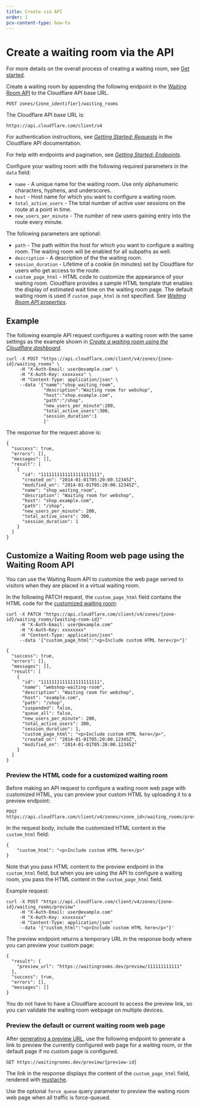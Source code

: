 ```yaml
---
title: Create via API
order: 1
pcx-content-type: how-to
---
```


# Create a waiting room via the API

<Aside>For more details on the overall process of creating a waiting room, see <a href="/get-started">Get started</a>.</Aside>

Create a waiting room by appending the following endpoint in the [Waiting Room API](https://api.cloudflare.com/#waiting-room-create-waiting-room) to the Cloudflare API base URL.

```shell
POST zones/{zone_identifier}/waiting_rooms
```

The Cloudflare API base URL is:

```shell
https://api.cloudflare.com/client/v4
```

For authentication instructions, see [_Getting Started: Requests_](https://api.cloudflare.com/#getting-started-requests) in the Cloudflare API documentation.

For help with endpoints and pagination, see [_Getting Started: Endpoints_](https://api.cloudflare.com/#getting-started-endpoints).

Configure your waiting room with the following required parameters in the `data` field:

* `name` - A unique name for the waiting room. Use only alphanumeric characters, hyphens, and underscores.
* `host` - Host name for which you want to configure a waiting room.
* `total_active_users` - The total number of active user sessions on the route at a point in time.
* `new_users_per_minute` - The number of new users gaining entry into the route every minute.

The following parameters are optional:

* `path` - The path within the host for which you want to configure a waiting room. The waiting room will be enabled for all subpaths as well.
* `description` - A description of the the waiting room.
* `session_duration` - Lifetime of a cookie (in minutes) set by Cloudflare for users who get access to the route.
* `custom_page_html` - HTML code to customize the appearance of your waiting room. Cloudflare provides a sample HTML template that enables the display of estimated wait time on the waiting room page. The default waiting room is  used if `custom_page_html` is not specified. See [_Waiting Room API properties_](https://api.cloudflare.com/#waiting-room-properties).


## Example

The following example API request configures a waiting room with the same settings as the example shown in [_Create a waiting room using the Cloudflare dashboard_](/how-to/create-waiting-room/create-waiting-room-dashboard).

```shell
curl -X POST "https://api.cloudflare.com/client/v4/zones/{zone-id}/waiting_rooms" \
     -H "X-Auth-Email: user@example.com" \
     -H "X-Auth-Key: xxxxxxxx" \
     -H "Content-Type: application/json" \
     --data '{"name":"shop_waiting_room",
              "description":"Waiting room for webshop",
              "host":"shop.example.com",
              "path":"/shop",
              "new_users_per_minute":200,
              "total_active_users":300,
              "session_duration":1
              }'
```

The response for the request above is:

```shell
{
  "success": true,
  "errors": [],
  "messages": [],
  "result": [
    {
      "id": "1111111111111111111111",
      "created_on": "2014-01-01T05:20:00.12345Z",
      "modified_on": "2014-01-01T05:20:00.12345Z",
      "name": "shop_waiting_room",
      "description": "Waiting room for webshop",
      "host": "shop.example.com",
      "path": "/shop",
      "new_users_per_minute": 200,
      "total_active_users": 300,
      "session_duration": 1
    }
  ]
}
```

## Customize a Waiting Room web page using the Waiting Room API

You can use the Waiting Room API to customize the web page served to visitors when they are placed in a virtual waiting room.

In the following PATCH request, the `custom_page_html` field contains the HTML code for the [customized waiting room](../create-waiting-room-dashboard/customize-waiting-room#custom-waiting-room):

```shell
curl -X PATCH "https://api.cloudflare.com/client/v4/zones/{zone-id}/waiting_rooms/{waiting-room-id}"
     -H "X-Auth-Email: user@example.com"
     -H "X-Auth-Key: xxxxxxxx"
     -H "Content-Type: application/json"
     --data '{"custom_page_html":"<p>Include custom HTML here</p>"}'
```

```shell
{
  "success": true,
  "errors": [],
  "messages": [],
  "result": [
    {
      "id": "1111111111111111111111",
      "name": "webshop-waiting-room",
      "description": "Waiting room for webshop",
      "host": "example.com",
      "path": "/shop",
      "suspended": false,
      "queue_all": false,
      "new_users_per_minute": 200,
      "total_active_users": 300,
      "session_duration": 1,
      "custom_page_html": "<p>Include custom HTML here</p>",
      "created_on": "2014-01-01T05:20:00.12345Z",
      "modified_on": "2014-01-01T05:20:00.12345Z"
    }
  ]
}
```

### Preview the HTML code for a customized waiting room

Before making an API request to configure a waiting room web page with customized HTML, you can preview your custom HTML by uploading it to a preview endpoint:

```shell
POST https://api.cloudflare.com/client/v4/zones/<zone_id>/waiting_rooms/preview
```

In the request body, include the customized HTML content in the `custom_html` field:

```shell
{
    "custom_html": "<p>Include custom HTML here</p>"
}
```

Note that you pass HTML content to the preview endpoint in the `custom_html` field, but when you are using the API to configure a waiting room, you pass the HTML content in the `custom_page_html` field.

Example request:

```shell
curl -X POST "https://api.cloudflare.com/client/v4/zones/{zone-id}/waiting_rooms/preview"
     -H "X-Auth-Email: user@example.com"
     -H "X-Auth-Key: xxxxxxxx"
     -H "Content-Type: application/json"
     --data '{"custom_html":"<p>Include custom HTML here</p>"}'
```

The preview endpoint returns a temporary URL in the response body where you can preview your custom page:

```shell
{
  "result": {
    "preview_url": "https://waitingrooms.dev/preview/111111111111"
  },
  "success": true,
  "errors": [],
  "messages": []
}
```

You do not have to have a Cloudflare account to access the preview link, so you can validate the waiting room webpage on multiple devices.

### Preview the default or current waiting room web page

After [generating a preview URL](https://api.cloudflare.com/#waiting-room-create-a-custom-waiting-room-page-preview), use the following endpoint to generate a link to preview the currently configured web page for a waiting room, or the default page if no custom page is configured.

```shell
GET https://waitingrooms.dev/preview/{preview-id}
```

The link in the response displays the content of the `custom_page_html` field, rendered with [mustache](https://mustache.github.io).

Use the optional `force_queue` query parameter to preview the waiting room web page when all traffic is force-queued.

